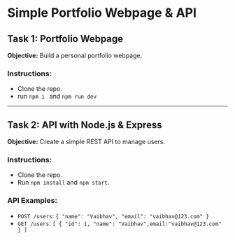 # Simple Portfolio Webpage & API

## Task 1: Portfolio Webpage
**Objective:** Build a personal portfolio webpage.

### Instructions:
- Clone the repo.
- run `npm i ` and `npm run dev`


---

## Task 2: API with Node.js & Express
**Objective:** Create a simple REST API to manage users.

### Instructions:
- Clone the repo.
- Run `npm install` and `npm start`.

### API Examples:
- `POST /users`: `{ "name": "Vaibhav", "email": "vaibhav@123.com" }`
- `GET /users`: `[ { "id": 1, "name": "Vaibhav",email:"vaibhav@123.com" } ]`


